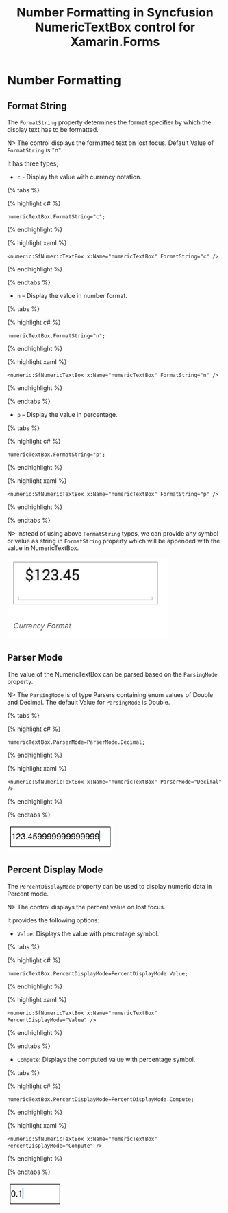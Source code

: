 ﻿---
layout: post
title: Number Formatting in Syncfusion NumericTextBox control for Xamarin.Forms
description: Learn how to add format String, enable parser mode and percent display mode for NumericTextBox control.
platform: Xamarin.Forms
control: NumericTextBox
documentation: ug
---
# Number Formatting

## Format String

The `FormatString` property determines the format specifier by which the display text has to be formatted. 

N> The control displays the formatted text on lost focus. Default Value of `FormatString` is "n".

It has three types,

* `c` - Display the value with currency notation.
	
{% tabs %}	
	
{% highlight c# %}
	
	numericTextBox.FormatString="c";
	 
{% endhighlight %}

{% highlight xaml %}

	<numeric:SfNumericTextBox x:Name="numericTextBox" FormatString="c" />
	
{% endhighlight %}

{% endtabs %}
	

* `n` – Display the value in number format.

{% tabs %}
	
{% highlight c# %}
	
	numericTextBox.FormatString="n";
	 
{% endhighlight %}

{% highlight xaml %}

	<numeric:SfNumericTextBox x:Name="numericTextBox" FormatString="n" />
	
{% endhighlight %}

{% endtabs %}
	

* `p` – Display the value in percentage.
	
{% tabs %}	
	
{% highlight c# %}

	numericTextBox.FormatString="p";
	 
{% endhighlight %}

{% highlight xaml %}

	<numeric:SfNumericTextBox x:Name="numericTextBox" FormatString="p" />
	
{% endhighlight %}

{% endtabs %}
	
N> Instead of using above `FormatString` types, we can provide any symbol or value as string in `FormatString` property which will be appended with the value in NumericTextBox. 

![](images/FormatString.png)

## Parser Mode

The value of the NumericTextBox can be parsed based on the `ParsingMode` property. 

N> The `ParsingMode` is of type Parsers containing enum values of Double and Decimal. The default Value for `ParsingMode` is Double.

{% tabs %}

{% highlight c# %}

	numericTextBox.ParserMode=ParserMode.Decimal;
	  
{% endhighlight %}

{% highlight xaml %}

	<numeric:SfNumericTextBox x:Name="numericTextBox" ParserMode="Decimal" />
	
{% endhighlight %}

{% endtabs %}

![](images/ParserMode.png)

## Percent Display Mode

The `PercentDisplayMode` property can be used to display numeric data in Percent mode. 

N> The control displays the percent value on lost focus. 

It provides the following options:

* `Value`: Displays the value with percentage symbol.

{% tabs %}

{% highlight c# %}

	numericTextBox.PercentDisplayMode=PercentDisplayMode.Value;

{% endhighlight %}

{% highlight xaml %}

	<numeric:SfNumericTextBox x:Name="numericTextBox" PercentDisplayMode="Value" />
	
{% endhighlight %}

{% endtabs %}

* `Compute`: Displays the computed value with percentage symbol.

{% tabs %}

{% highlight c# %}

	numericTextBox.PercentDisplayMode=PercentDisplayMode.Compute;

{% endhighlight %}

{% highlight xaml %}

	<numeric:SfNumericTextBox x:Name="numericTextBox" PercentDisplayMode="Compute" />
	
{% endhighlight %}

{% endtabs %}

![](images/PercentageDisplayMode.png)


